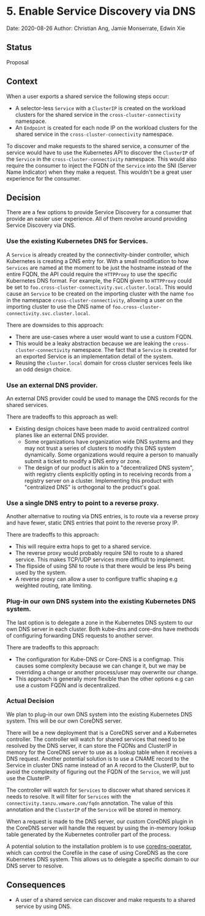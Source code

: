 # 5. Enable Service Discovery via DNS

Date: 2020-08-26
Author: Christian Ang, Jamie Monserrate, Edwin Xie

## Status

Proposal

## Context

When a user exports a shared service the following steps occur:
* A selector-less `Service` with a `ClusterIP` is created on the workload
  clusters for the shared service in the `cross-cluster-connectivity` namespace.
* An `Endpoint` is created for each node IP on the workload clusters for the
  shared service in the `cross-cluster-connectivity` namespace.

To discover and make requests to the shared service, a consumer of the service
would have to use the Kubernetes API to discover the `ClusterIP` of the
`Service` in the `cross-cluster-connectivity` namespace. This would also require
the consumer to inject the FQDN of the `Service` into the SNI (Server Name
Indicator) when they make a request. This wouldn't be a great user experience
for the consumer.

## Decision

There are a few options to provide Service Discovery for a consumer that provide
an easier user experience. All of them revolve around providing Service
Discovery via DNS.

### Use the existing Kubernetes DNS for Services.

A `Service` is already created by the connectivity-binder controller,
which Kubernetes is creating a DNS entry for. With a small modification to how
`Services` are named at the moment to be just the hostname instead of the entire
FQDN, the API could require the `HTTPProxy` to use the specific Kubernetes DNS
format. For example, the FQDN given to `HTTPProxy` could be set to
`foo.cross-cluster-connectivity.svc.cluster.local`. This would cause an `Service`
to be created on the importing cluster with the name `foo` in the namespace
`cross-cluster-connectivity`, allowing a user on the importing cluster to use the
DNS name of `foo.cross-cluster-connectivity.svc.cluster.local`.

There are downsides to this approach:
* There are use-cases where a user would want to use a custom FQDN.
* This would be a leaky abstraction because we are leaking the
  `cross-cluster-connectivity` namespace. The fact that a `Service` is created
  for an exported Service is an implementation detail of the system.
* Reusing the `cluster.local` domain for cross cluster services feels like an
  odd design choice.

### Use an external DNS provider.

An external DNS provider could be used to manage the DNS records for the shared
services.

There are tradeoffs to this approach as well:
* Existing design choices have been made to avoid centralized control planes
  like an external DNS provider.
  * Some organizations have organization wide DNS systems and they may not trust
    a series of clusters to modify this DNS system dynamically. Some
    organizations would require a person to manually submit a ticket to modify a
    DNS entry or zone.
  * The design of our product is akin to a "decentralized DNS system", with
    registry clients explicitly opting in to receiving records from a registry
    server on a cluster. Implementing this product with "centralized DNS" is
    orthogonal to the product's goal.

### Use a single DNS entry to point to a reverse proxy.

Another alternative to routing via DNS entries, is to route via a reverse proxy
and have fewer, static DNS entries that point to the reverse proxy IP.

There are tradeoffs to this approach:
* This will require extra hops to get to a shared service.
* The reverse proxy would probably require SNI to route to a shared service.
  This makes TCP/UDP services more difficult to implement.
* The flipside of using SNI to route is that there would be less IPs being used
  by the system.
* A reverse proxy can allow a user to configure traffic shaping e.g weighted
  routing, rate limiting.

### Plug-in our own DNS system into the existing Kubernetes DNS system.

The last option is to delegate a zone in the Kubernetes DNS system to our own
DNS server in each cluster. Both kube-dns and core-dns have methods of
configuring forwarding DNS requests to another server.

There are tradeoffs to this approach:
* The configuration for Kube-DNS or Core-DNS is a configmap. This causes some
  complexity because we can change it, but we may be overriding a change or
  another process/user may overwrite our change.
* This approach is generally more flexible than the other options e.g can use a
  custom FQDN and is decentralized.

### Actual Decision

We plan to plug-in our own DNS system into the existing Kubernetes DNS system.
This will be our own CoreDNS server.

There will be a new deployment that is a CoreDNS server and a Kubernetes
controller. The controller will watch for shared services that need to be
resolved by the DNS server, it can store the FQDNs and ClusterIP in memory for
the CoreDNS server to use as a lookup table when it receives a DNS request.
Another potential solution is to use a CNAME record to the Service in cluster
DNS name instead of an A record to the ClusterIP, but to avoid the complexity of
figuring out the FQDN of the `Service`, we will just use the ClusterIP.

The controller will watch for `Services` to discover what shared services it
needs to resolve. It will filter for `Services` with the
`connectivity.tanzu.vmware.com/fqdn` annotation. The value of this annotation
and the `ClusterIP` of the `Service` will be stored in memory.

When a request is made to the DNS server, our custom CoreDNS plugin in the
CoreDNS server will handle the request by using the in-memory lookup table
generated by the Kubernetes controller part of the process.

A potential solution to the installation problem is to use
[coredns-operator](https://github.com/kubernetes-sigs/cluster-addons/tree/master/coredns),
which can control the Corefile in the case of using CoreDNS as the core
Kubernetes DNS system. This allows us to delegate a specific domain to our DNS
server to resolve.

## Consequences

- A user of a shared service can discover and make requests to a shared service
  by using DNS.
